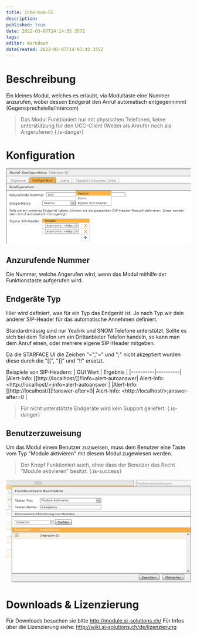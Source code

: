 ```yaml
---
title: Intercom-SI
description: 
published: true
date: 2022-03-07T14:14:55.357Z
tags: 
editor: markdown
dateCreated: 2022-03-07T14:01:42.355Z
---
```


# Beschreibung
Ein kleines Modul, welches es erlaubt, via Modultaste eine Nummer anzurufen, wobei dessen Endgerät den Anruf automatisch entgegennimmt (Gegensprechstelle/Intercom)

> Das Modul Funktioniert nur mit physischen Telefonen, keine unterstützung für den UCC-Client (Weder als Anrufer noch als Angerufener)
{.is-danger}

# Konfiguration

![intercom-si.png](/uploads/intercom-si/intercom-si.png)

## Anzurufende Nummer
Die Nummer, welche Angerufen wird, wenn das Modul mithilfe der Funktionstaste aufgerufen wird.

## Endgeräte Typ
Hier wird definiert, was für ein Typ das Endgerät ist. 
Je nach Typ wir dein anderer SIP-Header für das automatische Annehmen definiert.

Standardmässig sind nur Yealink und SNOM Telefone unterstützt.
Sollte es sich bei dem Telefon um ein Drittanbieter Telefon handeln, so kann man dem Anruf einen, oder mehrere eigene SIP-Header mitgeben.

Da die STARFACE UI die Zeichen "<",">" und ";" nicht akzeptiert wurden diese durch die "\[\[", "\]\]" und "!!" ersetzt.

Beispiele von SIP-Headern:
| GUI Wert | Ergebnis |
|----------|----------|
|Alert-Info: \[\[http://localhost/\]\]!!info=alert-autoanswer| Alert-Info: \<http://localhost/\>;info=alert-autoanswer |
|Alert-Info: \[\[http://localhost/\]\]!!answer-after=0| Alert-Info: \<http://localhost/\>;answer-after=0 |

> Für nicht unterstützte Endgeräte wird kein Support geliefert.
{.is-danger}


## Benutzerzuweisung 
Um das Modul einem Benutzer zuzweisen, muss dem Benutzer eine Taste vom Typ "Module aktivieren" mit diesem Modul zugewiesen werden.

> Der Knopf Funktioniert auch, ohne dass der Benutzer das Recht "Module aktivieren" besitzt.
{.is-success}

![assignment.PNG](/uploads/intercom-si/assignment.PNG)

# Downloads & Lizenzierung
Für Downloads besuchen sie bitte http://module.si-solutions.ch/
Für Infos über die Lizenzierung siehe: http://wiki.si-solutions.ch/de/lizenzierung
